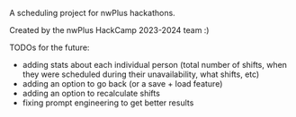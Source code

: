 A scheduling project for nwPlus hackathons.

Created by the nwPlus HackCamp 2023-2024 team :)

TODOs for the future:
- adding stats about each individual person (total number of shifts, when they were scheduled during their unavailability, what shifts, etc)
- adding an option to go back (or a save + load feature)
- adding an option to recalculate shifts
- fixing prompt engineering to get better results
